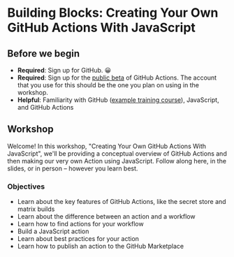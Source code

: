 # Building Blocks: Creating Your Own GitHub Actions With JavaScript

## Before we begin
* **Required**: Sign up for GitHub. 😀
* **Required**: Sign up for the [public beta](https://github.com/features/actions) of GitHub Actions. The account that you use for this should be the one you plan on using in the workshop.
* **Helpful**: Familiarity with GitHub ([example training course](https://lab.github.com/githubtraining/introduction-to-github)), JavaScript, and GitHub Actions

## Workshop

Welcome! In this workshop, "Creating Your Own GitHub Actions With JavaScript", we'll be providing a conceptual overview of GitHub Actions and then making our very own Action using JavaScript. Follow along here, in the slides, or in person – however you learn best.

### Objectives
* Learn about the key features of GitHub Actions, like the secret store and matrix builds
* Learn about the difference between an action and a workflow
* Learn how to find actions for your workflow
* Build a JavaScript action
* Learn about best practices for your action
* Learn how to publish an action to the GitHub Marketplace
